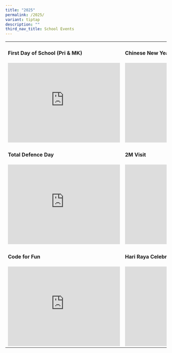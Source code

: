 ```yaml
---
title: "2025"
permalink: /2025/
variant: tiptap
description: ""
third_nav_title: School Events
---
```

<table style="minWidth: 50px">
<colgroup>
<col>
<col>
</colgroup>
<tbody>
<tr>
<td rowspan="1" colspan="1">
<h4>First Day of School (Pri &amp; MK)</h4>
<div class="iframe-wrapper">
<iframe height="249" width="350" allowfullscreen="true" frameborder="0" src="https://docs.google.com/presentation/d/e/2PACX-1vQS0kVXYEprREHu7hh_HdAqoOO82_yDkrsOkqescEYkaJZyKU56M_i_CtjkGAqrL7E_SV0q_6bqLbjz/pubembed?start=true&amp;loop=true&amp;delayms=3000"></iframe>
</div>
</td>
<td rowspan="1" colspan="1">
<h4>Chinese New Year Celebration</h4>
<div class="iframe-wrapper">
<iframe height="249" width="350" allowfullscreen="true" frameborder="0" src="https://docs.google.com/presentation/d/e/2PACX-1vSezLqOEu8QZqrwCcX2YCQjwqbKLNLx1189naKyYeM_uwpxrhL4D-6jbNc8mXHlqu7Qa-0bPR9YP8dM/pubembed?start=true&amp;loop=true&amp;delayms=3000"></iframe>
</div>
</td>
</tr>
<tr>
<td rowspan="1" colspan="1">
<h4>Total Defence Day</h4>
<div class="iframe-wrapper">
<iframe height="249" width="350" allowfullscreen="true" frameborder="0" src="https://docs.google.com/presentation/d/e/2PACX-1vRQ_gmcAd5BZCMm0vrRHh9iMyrQdVBRz0o5avMXt62J_vTuZ8ypv7UFKVID0BBGPNQyKHtdnpYtp2VO/pubembed?start=true&amp;loop=true&amp;delayms=3000"></iframe>
</div>
</td>
<td rowspan="1" colspan="1">
<h4>2M Visit</h4>
<div class="iframe-wrapper">
<iframe height="249" width="350" allowfullscreen="true" frameborder="0" src="https://docs.google.com/presentation/d/e/2PACX-1vTiXHKr1YJpoC2-x1c3ulnvtfjBM_MxpXmx6qR8hOEZkeeB3W5EE-x1XuLvMvAhQM984FWEqe7DgdTQ/pubembed?start=true&amp;loop=true&amp;delayms=3000"></iframe>
</div>
</td>
</tr>
<tr>
<td rowspan="1" colspan="1">
<h4>Code for Fun</h4>
<div class="iframe-wrapper">
<iframe height="249" width="350" allowfullscreen="true" frameborder="0" src="https://docs.google.com/presentation/d/e/2PACX-1vQzNqgFd6VEyYrQ8AxhdiPvhoNFdQa2m7Ose1lnK7MWO4OuG5Uk5ZDY9MhE2_AOUUw87UJuJsHvBm34/pubembed?start=true&amp;loop=true&amp;delayms=3000"></iframe>
</div>
</td>
<td rowspan="1" colspan="1">
<h4>Hari Raya Celebration</h4>
<div class="iframe-wrapper">
<iframe height="249" width="350" allowfullscreen="true" frameborder="0" src="https://docs.google.com/presentation/d/e/2PACX-1vRyOnpqs_-8uAI-JlzlZ5uspxmOEwdz8aWcTcuJb-bJiHsvQ2m6CG4YCkli7ZELEn1DFzG3mmyz8i4q/pubembed?start=true&amp;loop=true&amp;delayms=3000"></iframe>
</div>
</td>
</tr>
</tbody>
</table>
<p></p>